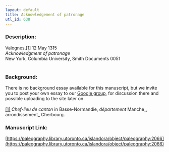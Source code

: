 ```yaml
---
layout: default
title: Acknowledgement of patronage
utl_id: 638
---
```


### Description:

Valognes,<a id="_ftnref1">[[1]](#_ftn1)</a> 12 May 1315<br>
_Acknowledgment of patronage_<br>
New York, Columbia University, Smith Documents 0051<br>
 <br>


### Background:

There is no background essay available for this manuscript, but we invite you to post your own essay to our [Google group](https://paleography.library.utoronto.ca/content/group-work), for discussion there and possible uploading to the site later on.<br><br>
<a id="_ftn1">[[1]](#_ftnref1)</a> _Chef-lieu de canton_ in Basse-Normandie, _département_ Manche_, arrondissement_ Cherbourg. <br>


### Manuscript Link:

[https://paleography.library.utoronto.ca/islandora/object/paleography:2066](https://paleography.library.utoronto.ca/islandora/object/paleography:2066)